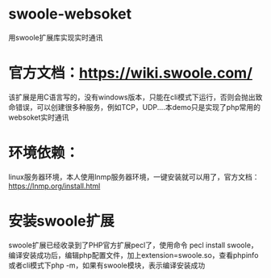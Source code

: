 # swoole-websoket
用swoole扩展库实现实时通讯
# 官方文档：https://wiki.swoole.com/

该扩展是用C语言写的，没有windows版本，只能在cli模式下运行，否则会抛出致命错误，可以创建很多种服务，例如TCP，UDP....本demo只是实现了php常用的websoket实时通讯

# 环境依赖：
linux服务器环境，本人使用lnmp服务器环境，一键安装就可以用了，官方文档：https://lnmp.org/install.html

# 安装swoole扩展
swoole扩展已经收录到了PHP官方扩展pecl了，使用命令 pecl install swoole，编译安装成功后，编辑php配置文件，加上extension=swoole.so，查看phpinfo或者cli模式下php -m，如果有swoole模块，表示编译安装成功

